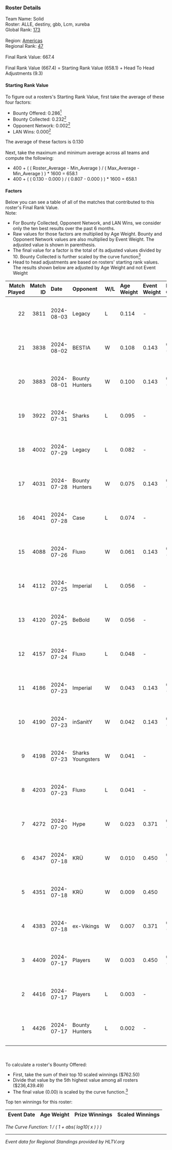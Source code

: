 ### Roster Details<br />
Team Name: Solid<br />
Roster: ALLE, destiny, gbb, Lcm, xureba<br />
Global Rank: [173](../../standings_global_2025_01_13.md)<br />
<br />
Region: [Americas]( ../../standings_americas_2025_01_13.md)<br />
Regional Rank: [47]( ../../standings_americas_2025_01_13.md)<br />
<br />
Final Rank Value:  667.4<br />
<br />
Final Rank Value (667.4) = Starting Rank Value (658.1) + Head To Head Adjustments (9.3)<br />

#### Starting Rank Value<br />
To figure out a rosters's Starting Rank Value, first take the average of these four factors:<br />
- Bounty Offered: 0.286[<sup>1</sup>](#table2)
- Bounty Collected: 0.232[<sup>2</sup>](#table1)
- Opponent Network: 0.002[<sup>2</sup>](#table1)
- LAN Wins: 0.000[<sup>2</sup>](#table1)

The average of these factors is 0.130<br />
<br />
Next, take the maximum and minimum average across all teams and compute the following:<br />
- 400 + ( ( Roster_Average - Min_Average ) / ( Max_Average - Min_Average ) ) * 1600 = 658.1
- 400 + ( ( 0.130 - 0.000 ) / ( 0.807 - 0.000 ) ) * 1600 = 658.1


#### Factors<br />
Below you can see a table of all of the matches that contributed to this roster's Final Rank Value.<br />
Note:<br />

- For Bounty Collected, Opponent Network, and LAN Wins, we consider only the ten best results over the past 6 months.
- Raw values for those factors are multiplied by Age Weight. Bounty and Opponent Network values are also multiplied by Event Weight. The adjusted value is shown in parenthesis.
- The final value for a factor is the total of its adjusted values divided by 10. Bounty Collected is further scaled by the curve function[<sup>3</sup>](#curveFunction)
- Head to head adjustments are based on rosters' starting rank values. The results shown below are adjusted by Age Weight and not Event Weight
<span id="table1"></span><br />


| Match Played | Match ID | Date       | Opponent          | W/L | Age Weight | Event Weight | Bounty Collected | Opponent Network | LAN Wins  | H2H Adj. | Roster                          |
| -: | -: | :- | :- | :- | :- | :- | :- | :- | :- | -: | :- |
|           22 |     3811 | 2024-08-03 | Legacy            | L   | 0.114      | -            | -                | -                | -         |    -0.53 | ALLE, destiny, gbb, Lcm, xureba |
|           21 |     3838 | 2024-08-02 | BESTIA            | W   | 0.108      | 0.143        | 0.156 (0.002)    | 0.606 (0.009)    | 0 (0.000) |     3.06 | ALLE, destiny, gbb, Lcm, xureba |
|           20 |     3883 | 2024-08-01 | Bounty Hunters    | W   | 0.100      | 0.143        | 0.006 (0.000)    | 0.026 (0.000)    | 0 (0.000) |     1.59 | ALLE, destiny, gbb, Lcm, xureba |
|           19 |     3922 | 2024-07-31 | Sharks            | L   | 0.095      | -            | -                | -                | -         |    -0.12 | ALLE, destiny, gbb, Lcm, xureba |
|           18 |     4002 | 2024-07-29 | Legacy            | L   | 0.082      | -            | -                | -                | -         |    -0.38 | ALLE, destiny, gbb, Lcm, xureba |
|           17 |     4031 | 2024-07-28 | Bounty Hunters    | W   | 0.075      | 0.143        | 0.006 (0.000)    | -                | 0 (0.000) |     1.20 | ALLE, destiny, gbb, Lcm, xureba |
|           16 |     4041 | 2024-07-28 | Case              | L   | 0.074      | -            | -                | -                | -         |    -0.88 | ALLE, destiny, gbb, Lcm, xureba |
|           15 |     4088 | 2024-07-26 | Fluxo             | W   | 0.061      | 0.143        | 0.131 (0.001)    | 0.549 (0.005)    | 0 (0.000) |     1.76 | ALLE, destiny, gbb, Lcm, xureba |
|           14 |     4112 | 2024-07-25 | Imperial          | L   | 0.056      | -            | -                | -                | -         |    -0.10 | ALLE, destiny, gbb, Lcm, xureba |
|           13 |     4120 | 2024-07-25 | BeBold            | W   | 0.056      | -            | -                | -                | 0 (0.000) |     0.33 | ALLE, destiny, gbb, Lcm, xureba |
|           12 |     4157 | 2024-07-24 | Fluxo             | L   | 0.048      | -            | -                | -                | -         |    -0.13 | ALLE, destiny, gbb, Lcm, xureba |
|           11 |     4186 | 2024-07-23 | Imperial          | W   | 0.043      | 0.143        | 0.165 (0.001)    | 0.437 (0.003)    | 0 (0.000) |     1.26 | ALLE, destiny, gbb, Lcm, xureba |
|           10 |     4190 | 2024-07-23 | inSanitY          | W   | 0.042      | 0.143        | 0.013 (0.000)    | 0.149 (0.001)    | 0 (0.000) |     0.89 | ALLE, destiny, gbb, Lcm, xureba |
|            9 |     4198 | 2024-07-23 | Sharks Youngsters | W   | 0.041      | -            | -                | -                | 0 (0.000) |     0.56 | ALLE, destiny, gbb, Lcm, xureba |
|            8 |     4203 | 2024-07-23 | Fluxo             | L   | 0.041      | -            | -                | -                | -         |    -0.11 | ALLE, destiny, gbb, Lcm, xureba |
|            7 |     4272 | 2024-07-20 | Hype              | W   | 0.023      | 0.371        | 0.004 (0.000)    | 0.197 (0.002)    | 0 (0.000) |     0.43 | ALLE, destiny, gbb, Lcm, xureba |
|            6 |     4347 | 2024-07-18 | KRÜ               | W   | 0.010      | 0.450        | 0.004 (0.000)    | 0.180 (0.001)    | 0 (0.000) |     0.20 | ALLE, destiny, gbb, Lcm, xureba |
|            5 |     4351 | 2024-07-18 | KRÜ               | W   | 0.009      | 0.450        | -                | 0.180 (0.001)    | -         |     0.20 | ALLE, destiny, gbb, Lcm, xureba |
|            4 |     4383 | 2024-07-18 | ex-Vikings        | W   | 0.007      | 0.371        | 0.015 (0.000)    | 0.329 (0.001)    | -         |     0.12 | ALLE, destiny, gbb, Lcm, xureba |
|            3 |     4409 | 2024-07-17 | Players           | W   | 0.003      | 0.450        | 0.014 (0.000)    | 0.397 (0.001)    | -         |     0.06 | ALLE, destiny, gbb, Lcm, xureba |
|            2 |     4416 | 2024-07-17 | Players           | L   | 0.003      | -            | -                | -                | -         |    -0.04 | ALLE, destiny, gbb, Lcm, xureba |
|            1 |     4426 | 2024-07-17 | Bounty Hunters    | L   | 0.002      | -            | -                | -                | -         |    -0.03 | ALLE, destiny, gbb, Lcm, xureba |

<br />
<span id="table2"></span><br />
To calculate a roster's Bounty Offered:<br />

- First, take the sum of their top 10 scaled winnings ($762.50)
- Divide that value by the 5th highest value among all rosters ($236,439.49)
- The final value (0.00) is scaled by the curve function.[<sup>3</sup>](#curveFunction)

Top ten winnings for this roster:<br />

| Event Date | Age Weight | Prize Winnings | Scaled Winnings |
| :- | -: | :- | :- |


<span id="curveFunction"></span>_The Curve Function: 1 / ( 1 + abs( log10( x ) ) )_<br />

---
_Event data for Regional Standings provided by HLTV.org_<br />

